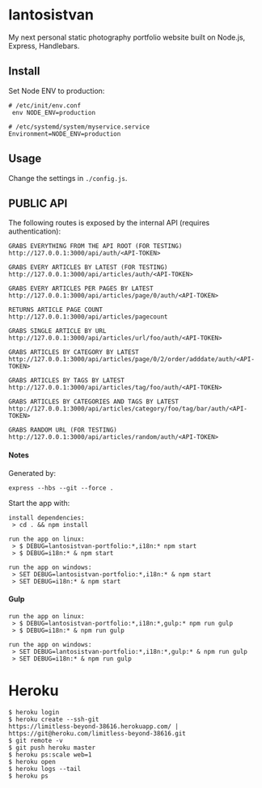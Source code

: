 # lantosistvan

My next personal static photography portfolio website built on Node.js, Express, Handlebars.

## Install

Set Node ENV to production:

```
# /etc/init/env.conf
 env NODE_ENV=production
```

```
# /etc/systemd/system/myservice.service
Environment=NODE_ENV=production
```

## Usage

Change the settings in `./config.js`.

## PUBLIC API

The following routes is exposed by the internal API (requires authentication):

```
GRABS EVERYTHING FROM THE API ROOT (FOR TESTING)
http://127.0.0.1:3000/api/auth/<API-TOKEN>

GRABS EVERY ARTICLES BY LATEST (FOR TESTING)
http://127.0.0.1:3000/api/articles/auth/<API-TOKEN>

GRABS EVERY ARTICLES PER PAGES BY LATEST
http://127.0.0.1:3000/api/articles/page/0/auth/<API-TOKEN>

RETURNS ARTICLE PAGE COUNT
http://127.0.0.1:3000/api/articles/pagecount

GRABS SINGLE ARTICLE BY URL
http://127.0.0.1:3000/api/articles/url/foo/auth/<API-TOKEN>

GRABS ARTICLES BY CATEGORY BY LATEST
http://127.0.0.1:3000/api/articles/page/0/2/order/adddate/auth/<API-TOKEN>

GRABS ARTICLES BY TAGS BY LATEST
http://127.0.0.1:3000/api/articles/tag/foo/auth/<API-TOKEN>

GRABS ARTICLES BY CATEGORIES AND TAGS BY LATEST
http://127.0.0.1:3000/api/articles/category/foo/tag/bar/auth/<API-TOKEN>

GRABS RANDOM URL (FOR TESTING)
http://127.0.0.1:3000/api/articles/random/auth/<API-TOKEN>
```

#### Notes

Generated by:

```
express --hbs --git --force .
```

Start the app with:

```
install dependencies:
 > cd . && npm install

run the app on linux:
 > $ DEBUG=lantosistvan-portfolio:*,i18n:* npm start
 > $ DEBUG=i18n:* & npm start

run the app on windows:
 > SET DEBUG=lantosistvan-portfolio:*,i18n:* & npm start
 > SET DEBUG=i18n:* & npm start
```

#### Gulp

```
run the app on linux:
 > $ DEBUG=lantosistvan-portfolio:*,i18n:*,gulp:* npm run gulp
 > $ DEBUG=i18n:* & npm run gulp

run the app on windows:
 > SET DEBUG=lantosistvan-portfolio:*,i18n:*,gulp:* & npm run gulp
 > SET DEBUG=i18n:* & npm run gulp
```

# Heroku

```
$ heroku login
$ heroku create --ssh-git
https://limitless-beyond-38616.herokuapp.com/ | https://git@heroku.com/limitless-beyond-38616.git
$ git remote -v
$ git push heroku master
$ heroku ps:scale web=1
$ heroku open
$ heroku logs --tail
$ heroku ps
```
